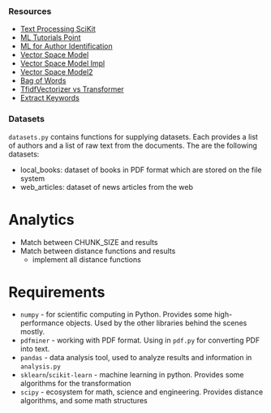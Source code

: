 ### Resources

- [Text Processing SciKit](https://scikit-learn.org/stable/tutorial/text_analytics/working_with_text_data.html)
- [ML Tutorials Point](https://www.tutorialspoint.com/machine_learning_with_python/machine_learning_with_python_classification_algorithms_logistic_regression.htm)
- [ML for Author Identification](https://towardsdatascience.com/a-machine-learning-approach-to-author-identification-of-horror-novels-from-text-snippets-3f1ef5dba634)
- [Vector Space Model](https://towardsdatascience.com/lets-understand-the-vector-space-model-in-machine-learning-by-modelling-cars-b60a8df6684f)
- [Vector Space Model Impl](https://github.com/peermohtaram/Vector-Space-Model/blob/master/Vector_Space_Model.ipynb)
- [Vector Space Model2](https://www.johnwittenauer.net/language-exploration-using-vector-space-models/)
- [Bag of Words](https://www.freecodecamp.org/news/an-introduction-to-bag-of-words-and-how-to-code-it-in-python-for-nlp-282e87a9da04/)
- [TfidfVectorizer vs Transformer](https://kavita-ganesan.com/tfidftransformer-tfidfvectorizer-usage-differences/#Tfidftransformer-vs-Tfidfvectorizer)
- [Extract Keywords](https://www.freecodecamp.org/news/how-to-extract-keywords-from-text-with-tf-idf-and-pythons-scikit-learn-b2a0f3d7e667/)


### Datasets

`datasets.py` contains functions for supplying datasets. Each provides a list of authors
and a list of raw text from the documents. The are the following datasets:
- local_books: dataset of books in PDF format which are stored on the file system
- web_articles: dataset of news articles from the web 

# Analytics

- Match between CHUNK_SIZE and results
- Match between distance functions and results
    - implement all distance functions
    
# Requirements

- `numpy` - for scientific computing in Python. Provides some high-performance objects. Used by the other libraries 
behind the scenes mostly.
- `pdfminer` - working with PDF format. Using in `pdf.py` for converting PDF into text.
- `pandas` - data analysis tool, used to analyze results and information in `analysis.py`
- `sklearn`/`scikit-learn` - machine learning in python. Provides some algorithms for the transformation
- `scipy` - ecosystem for math, science and engineering. Provides distance algorithms, and some math structures